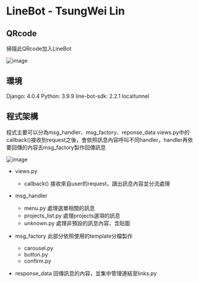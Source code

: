 # LineBot - TsungWei Lin

## QRcode
掃描此QRcode加入LineBot

![image](https://qr-official.line.me/sid/L/594nioxz.png)

## 環境
Django: 4.0.4
Python: 3.9.9
line-bot-sdk: 2.2.1
localtunnel


## 程式架構
程式主要可以分為msg_handler、msg_factory、reponse_data
views.py中的callback()接收到request之後，會依照訊息內容呼叫不同handler，handler再依要回傳的內容去msg_factory製作回傳訊息


![image](https://scontent.ftpe3-1.fna.fbcdn.net/v/t39.30808-6/279020522_5185139964841409_9197961846053232020_n.jpg?_nc_cat=100&ccb=1-5&_nc_sid=730e14&_nc_ohc=f6g7ejbguhQAX-ubuPc&_nc_ht=scontent.ftpe3-1.fna&oh=00_AT8W2ByLBmx4UcoZpAxGkg0I7flYi9PuKSsTtZgBncUuRQ&oe=626A375D)

* views.py
    * callback()
        接收來自user的request，讀出訊息內容並分流處理

* msg_handler
    * menu.py
        處理選單相關的訊息
    * projects_list.py
        處理projects選項的訊息
    * unknown.py
        處理非預設的訊息內容，含貼圖

* msg_factory
    此部分依照使用的template分檔製作
    * carousel.py
    * button.py
    * confirm.py

* response_data
    回傳訊息的內容，並集中管理連結至links.py